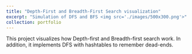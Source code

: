```yaml
---
title: "Depth-First and Breadth-First Search visualization"
excerpt: "Simulation of DFS and BFS <img src='./images/500x300.png'>"
collection: portfolio
---
```


This project visualizes how Depth-first and Breadth-first search work. In addition, it implements DFS with hashtables to remember dead-ends.
